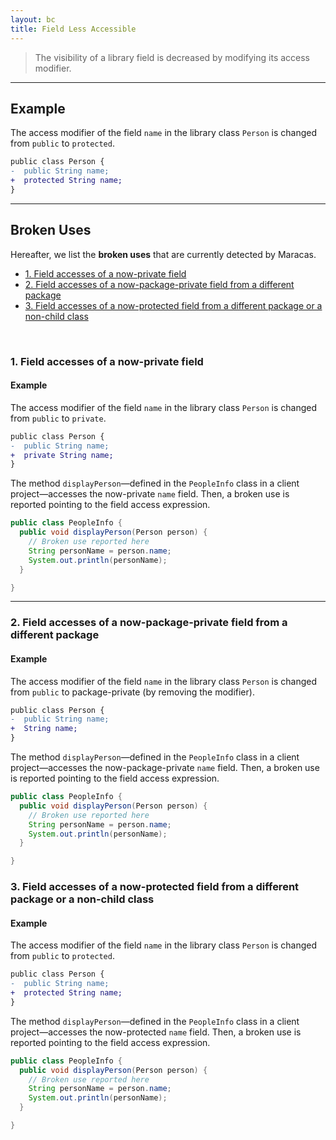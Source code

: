 ```yaml
---
layout: bc
title: Field Less Accessible
---
```


> The visibility of a library field is decreased by modifying its access modifier.

---

## Example
The access modifier of the field `name` in the library class `Person` is changed from `public` to `protected`.

```diff
public class Person {
-  public String name;
+  protected String name;
}
```
---

## Broken Uses
Hereafter, we list the **broken uses** that are currently detected by Maracas.   

- [1. Field accesses of a now-private field](#case-1)
- [2. Field accesses of a now-package-private field from a different package](#case-2)
- [3. Field accesses of a now-protected field from a different package or a non-child class](#case-3)

<br>

### 1. Field accesses of a now-private field <a name="case-1"></a>
#### Example
The access modifier of the field `name` in the library class `Person` is changed from `public` to `private`.

```diff
public class Person {
-  public String name;
+  private String name;
}
```

The method `displayPerson`—defined in the `PeopleInfo` class in a client project—accesses the now-private `name` field.
Then, a broken use is reported pointing to the field access expression.

```java
public class PeopleInfo {
  public void displayPerson(Person person) {
    // Broken use reported here
    String personName = person.name;
    System.out.println(personName);
  }

}
```
---

### 2. Field accesses of a now-package-private field from a different package <a name="case-2"></a>
#### Example
The access modifier of the field `name` in the library class `Person` is changed from `public` to package-private (by removing the modifier).

```diff
public class Person {
-  public String name;
+  String name;
}
```

The method `displayPerson`—defined in the `PeopleInfo` class in a client project—accesses the now-package-private `name` field.
Then, a broken use is reported pointing to the field access expression.

```java
public class PeopleInfo {
  public void displayPerson(Person person) {
    // Broken use reported here
    String personName = person.name;
    System.out.println(personName);
  }

}
```
### 3. Field accesses of a now-protected field from a different package or a non-child class <a name="case-3"></a>
#### Example
The access modifier of the field `name` in the library class `Person` is changed from `public` to `protected`.

```diff
public class Person {
-  public String name;
+  protected String name;
}
```

The method `displayPerson`—defined in the `PeopleInfo` class in a client project—accesses the now-protected `name` field.
Then, a broken use is reported pointing to the field access expression.

```java
public class PeopleInfo {
  public void displayPerson(Person person) {
    // Broken use reported here
    String personName = person.name;
    System.out.println(personName);
  }

}
```
